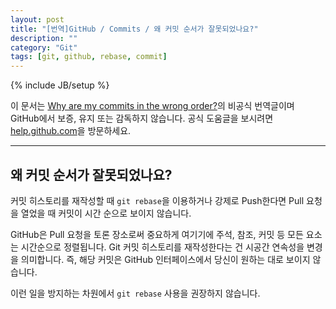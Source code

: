 ```yaml
---
layout: post
title: "[번역]GitHub / Commits / 왜 커밋 순서가 잘못되었나요?"
description: ""
category: "Git"
tags: [git, github, rebase, commit]
---
```

{% include JB/setup %}

이 문서는 [Why are my commits in the wrong order?](https://help.github.com/articles/why-are-my-commits-in-the-wrong-order)의 비공식 번역글이며 GitHub에서 보증, 유지 또는 감독하지 않습니다. 공식 도움글을 보시려면 [help.github.com](https://help.github.com)을 방문하세요.

---

## 왜 커밋 순서가 잘못되었나요?

커밋 히스토리를 재작성할 때 `git rebase`을 이용하거나 강제로 Push한다면 Pull 요청을 열었을 때 커밋이 시간 순으로 보이지 않습니다.

GitHub은 Pull 요청을 토론 장소로써 중요하게 여기기에 주석, 참조, 커밋 등 모든 요소는 시간순으로 정렬됩니다. Git 커밋 히스토리를 재작성한다는 건 시공간 연속성을 변경을 의미합니다. 즉, 해당 커밋은 GitHub 인터페이스에서 당신이 원하는 대로 보이지 않습니다.

이런 일을 방지하는 차원에서 `git rebase` 사용을 권장하지 않습니다.